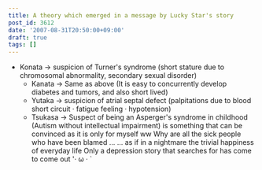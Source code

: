```yaml
---
title: A theory which emerged in a message by Lucky Star's story
post_id: 3612
date: '2007-08-31T20:50:00+09:00'
draft: true
tags: []
---
```


*   Konata → suspicion of Turner's syndrome (short stature due to chromosomal abnormality, secondary sexual disorder)
    *   Kanata → Same as above (It is easy to concurrently develop diabetes and tumors, and also short lived)
    *   Yutaka → suspicion of atrial septal defect (palpitations due to blood short circuit · fatigue feeling · hypotension)
    *   Tsukasa → Suspect of being an Asperger's syndrome in childhood (Autism without intellectual impairment) is something that can be convinced as it is only for myself ww Why are all the sick people who have been blamed ... ... as if in a nightmare the trivial happiness of everyday life Only a depression story that searches for has come to come out '· ω · `
